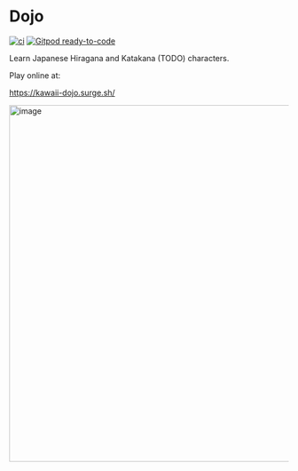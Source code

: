 # Dojo

[![ci](https://github.com/lindsaykwardell/vite-elm-template/actions/workflows/ci.yml/badge.svg)](https://github.com/lindsaykwardell/vite-elm-template/actions/workflows/ci.yml)
[![Gitpod ready-to-code](https://img.shields.io/badge/Gitpod-ready--to--code-908a85?logo=gitpod)](https://gitpod.io/#https://github.com/lindsaykwardell/vite-elm-template)

Learn Japanese Hiragana and Katakana (TODO) characters. 

Play online at: 

https://kawaii-dojo.surge.sh/

<img width="642" alt="image" src="https://user-images.githubusercontent.com/6143964/211711922-b98d5fff-3ea2-4f71-b47e-dd30ce211a77.png">
